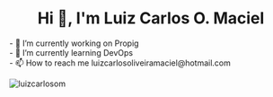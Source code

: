 <h1 align="center">Hi 👋, I'm Luiz Carlos O. Maciel</h1>
- 🔭 I’m currently working on Propig
<br>
- 🌱 I’m currently learning DevOps
<br> 
- 📫 How to reach me luizcarlosoliveiramaciel@hotmail.com
<br>
<p align="left">
</p>
<p><img align="center" src="https://github-readme-stats.vercel.app/api/top-langs?username=luizcarlosom&show_icons=true&theme=dracula&hide_border=true&locale=en&layout=compact" alt="luizcarlosom" /></p>
